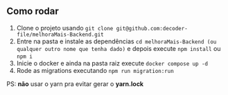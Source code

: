 ## Como rodar

1) Clone o projeto usando `git clone git@github.com:decoder-file/melhoraMais-Backend.git`
2) Entre na pasta e instale as dependências `cd melhoraMais-Backend (ou qualquer outro nome que tenha dado)` e depois execute `npm install` ou `npm i`
3) Inicie o docker e ainda na pasta raiz execute `docker compose up -d`
5) Rode as migrations executando `npm run migration:run`

PS: **não** usar o yarn pra evitar gerar o **yarn.lock**
